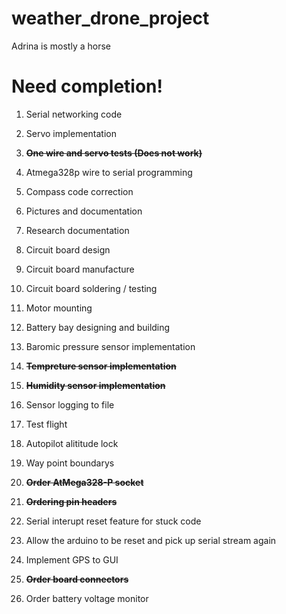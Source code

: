 weather_drone_project
=====================

Adrina is mostly a horse


Need completion!
================

1)  Serial networking code

2)  Servo implementation

3)  **~~One wire and servo tests (Does not work)~~**

4)  Atmega328p wire to serial programming

5)  Compass code correction

6)  Pictures and documentation

7)  Research documentation

8)  Circuit board design

9)  Circuit board manufacture

10) Circuit board soldering / testing

11) Motor mounting

12) Battery bay designing and building

13) Baromic pressure sensor implementation

14) **~~Tempreture sensor implementation~~**

15) **~~Humidity sensor implementation~~**

16) Sensor logging to file

17) Test flight

18) Autopilot alititude lock

19) Way point boundarys

20) **~~Order AtMega328-P socket~~**

21) **~~Ordering pin headers~~**

22) Serial interupt reset feature for stuck code

23) Allow the arduino to be reset and pick up serial stream again

24) Implement GPS to GUI

25) **~~Order board connectors~~**

26) Order battery voltage monitor
